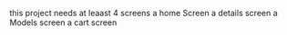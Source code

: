 this project needs at leaast 4 screens 
a home Screen 
a details screen 
a Models screen 
a cart screen 
